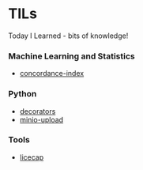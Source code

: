 # TILs

Today I Learned - bits of knowledge!


### Machine Learning and Statistics

* [concordance-index](machine-learning-stats/concordance.md)

### Python

* [decorators](python/decorators.md)
* [minio-upload](python/minio-uploads.md)

### Tools

* [licecap](tools/licecap.md)
